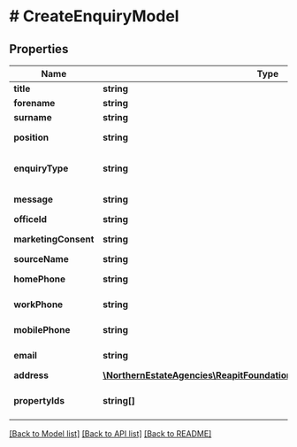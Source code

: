 # # CreateEnquiryModel

## Properties

Name | Type | Description | Notes
------------ | ------------- | ------------- | -------------
**title** | **string** | The title of the individual making the enquiry |
**forename** | **string** | The forename of the individual making the enquiry |
**surname** | **string** | The surname of the individual making the enquiry |
**position** | **string** | The selling position of the individual making the enquiry (renting/instructedThisAgent/instructedOtherAgent/privateSale/notOnMarket) | [optional]
**enquiryType** | **string** | The type of enquiry. Enquiries can created for applicants interested in buying/renting, as well as prospective vendors and landlords (salesApplicant/lettingsApplicant/salesProperty/lettingsProperty) |
**message** | **string** | Textual information about the nature of the enquiry - usually the message text from the individual making the enquiry |
**officeId** | **string** | The unique identifier of the related office |
**marketingConsent** | **string** | The marketing consent status of the individual making the enquiry (grant/deny/notAsked) |
**sourceName** | **string** | The name of the source that the enquiry was generated from |
**homePhone** | **string** | The home phone number of the individual making the enquiry (Required when no other contact details are given) | [optional]
**workPhone** | **string** | The work phone number of the individual making the enquiry (Required when no other contact details are given) | [optional]
**mobilePhone** | **string** | The mobile phone number of the individual making the enquiry (Required when no other contact details are given) | [optional]
**email** | **string** | The email of the individual making the enquiry (Required when no other contact details are given) | [optional]
**address** | [**\NorthernEstateAgencies\ReapitFoundationsClient\Model\EnquiriesAddress**](EnquiriesAddress.md) |  | [optional]
**propertyIds** | **string[]** | A list of unique property identifiers that the enquiry relates to. Used to indicate the properties that a sales or lettings applicant has expressed an interest in | [optional]

[[Back to Model list]](../../README.md#models) [[Back to API list]](../../README.md#endpoints) [[Back to README]](../../README.md)
